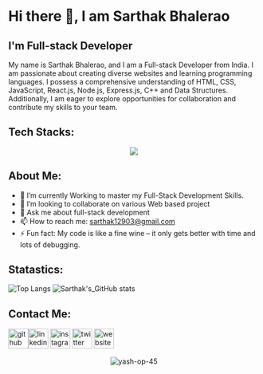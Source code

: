 # Hi there 👋, I am Sarthak Bhalerao
## I'm Full-stack Developer 

My name is Sarthak Bhalerao, and I am a Full-stack Developer from India. I am passionate about creating diverse websites and learning programming languages. I possess a comprehensive understanding of HTML, CSS, JavaScript, React.js, Node.js, Express.js, C++ and Data Structures. Additionally, I am eager to explore opportunities for collaboration and contribute my skills to your team.


## Tech Stacks:  


<p align="center">
  <a href="#">
    <img src="https://skillicons.dev/icons?i=html,css,tailwindcss,js,nodejs,react,electron,expressjs,mongodb,postgresql,github,git,cpp,dsa" />
  </a>
</p>

## About Me:
- 🌱 I’m currently Working to master my Full-Stack Development Skills. 
- 👯 I’m looking to collaborate on various Web based project 
- 💬 Ask me about full-stack development
- 📫 How to reach me: sarthak12903@gmail.com 
- ⚡ Fun fact: My code is like a fine wine – it only gets better with time and lots of debugging.





## Statastics:

![Top Langs](https://github-readme-stats.vercel.app/api/top-langs/?username=Sarthak12903&layout=donut&theme=dark)
![Sarthak's_GitHub stats](https://github-readme-stats.vercel.app/api?username=Sarthak12903&show_icons=true&theme=radical)



## Contact Me:

[<img src='https://cdn.jsdelivr.net/npm/simple-icons@3.0.1/icons/github.svg'  alt='github' height='40'>](https://github.com/https://github.com/Sarthak12903/)[<img src='https://cdn.jsdelivr.net/npm/simple-icons@3.0.1/icons/linkedin.svg' alt='linkedin' height='40'>](https://www.linkedin.com/in/sarthak-bhalerao12/)  [<img src='https://cdn.jsdelivr.net/npm/simple-icons@3.0.1/icons/instagram.svg' alt='instagram' height='40'>](https://www.instagram.com/sarthak_b03/)  [<img src='https://cdn.jsdelivr.net/npm/simple-icons@3.0.1/icons/twitter.svg' alt='twitter' height='40'>](https://twitter.com/https://twitter.com/SarthakB1209)  [<img src='https://cdn.jsdelivr.net/npm/simple-icons@3.0.1/icons/icloud.svg' alt='website' height='40'>](https://sarthak12903.github.io/My-Portfolio-HTML-CSS-/)  


<p align="center"> <img src="https://komarev.com/ghpvc/?username=Sarthak12903&label=Profile%20views&color=0e75b6&style=flat" alt="yash-op-45" /> </p>

